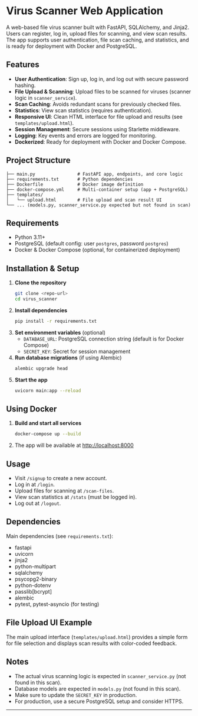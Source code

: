 # Virus Scanner Web Application

A web-based file virus scanner built with FastAPI, SQLAlchemy, and Jinja2. Users can register, log in, upload files for scanning, and view scan results. The app supports user authentication, file scan caching, and statistics, and is ready for deployment with Docker and PostgreSQL.

## Features
- **User Authentication**: Sign up, log in, and log out with secure password hashing.
- **File Upload & Scanning**: Upload files to be scanned for viruses (scanner logic in `scanner_service`).
- **Scan Caching**: Avoids redundant scans for previously checked files.
- **Statistics**: View scan statistics (requires authentication).
- **Responsive UI**: Clean HTML interface for file upload and results (see `templates/upload.html`).
- **Session Management**: Secure sessions using Starlette middleware.
- **Logging**: Key events and errors are logged for monitoring.
- **Dockerized**: Ready for deployment with Docker and Docker Compose.

## Project Structure
```
├── main.py                # FastAPI app, endpoints, and core logic
├── requirements.txt       # Python dependencies
├── Dockerfile             # Docker image definition
├── docker-compose.yml     # Multi-container setup (app + PostgreSQL)
├── templates/
│   └── upload.html        # File upload and scan result UI
└── ... (models.py, scanner_service.py expected but not found in scan)
```

## Requirements
- Python 3.11+
- PostgreSQL (default config: user `postgres`, password `postgres`)
- Docker & Docker Compose (optional, for containerized deployment)

## Installation & Setup
1. **Clone the repository**
   ```sh
   git clone <repo-url>
   cd virus_scanner
   ```
2. **Install dependencies**
   ```sh
   pip install -r requirements.txt
   ```
3. **Set environment variables** (optional)
   - `DATABASE_URL`: PostgreSQL connection string (default is for Docker Compose)
   - `SECRET_KEY`: Secret for session management
4. **Run database migrations** (if using Alembic)
   ```sh
   alembic upgrade head
   ```
5. **Start the app**
   ```sh
   uvicorn main:app --reload
   ```

## Using Docker
1. **Build and start all services**
   ```sh
   docker-compose up --build
   ```
2. The app will be available at [http://localhost:8000](http://localhost:8000)

## Usage
- Visit `/signup` to create a new account.
- Log in at `/login`.
- Upload files for scanning at `/scan-files`.
- View scan statistics at `/stats` (must be logged in).
- Log out at `/logout`.

## Dependencies
Main dependencies (see `requirements.txt`):
- fastapi
- uvicorn
- jinja2
- python-multipart
- sqlalchemy
- psycopg2-binary
- python-dotenv
- passlib[bcrypt]
- alembic
- pytest, pytest-asyncio (for testing)

## File Upload UI Example
The main upload interface (`templates/upload.html`) provides a simple form for file selection and displays scan results with color-coded feedback.

## Notes
- The actual virus scanning logic is expected in `scanner_service.py` (not found in this scan).
- Database models are expected in `models.py` (not found in this scan).
- Make sure to update the `SECRET_KEY` in production.
- For production, use a secure PostgreSQL setup and consider HTTPS.

---
